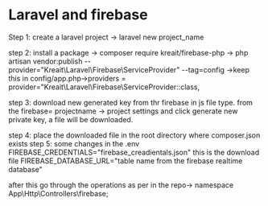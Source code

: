 <h1>Laravel and firebase </h1>
<p>
Step 1: 
create a laravel project
-> laravel new project_name

step 2:
install a package 
-> composer require kreait/firebase-php
-> php artisan vendor:publish --provider="Kreait\Laravel\Firebase\ServiceProvider" --tag=config
->keep this in config/app.php->providers = 
    provider="Kreait\Laravel\Firebase\ServiceProvider::class,


step 3: 
download  new generated key from thr firebase in js file type. 
from the firebase= projectname -> project settings and click generate new private key, 
a file will be downloaded. 

step 4: 
place the downloaded file in the root directory where composer.json exists
step 5:
some changes in the .env
FIREBASE_CREDENTIALS="firebase_creadientals.json" this is the download file 
FIREBASE_DATABASE_URL="table name from the firebase realtime database"




</p>
<p> after this go through the operations as per in the repo->
namespace App\Http\Controllers\firebase;
</p> 